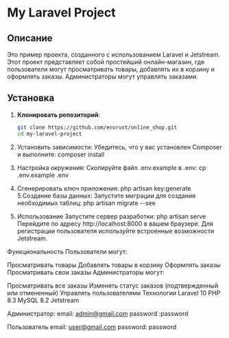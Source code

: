 # My Laravel Project

## Описание

Это пример проекта, созданного с использованием Laravel и Jetstream. Этот проект представляет собой простейший онлайн-магазин, где пользователи могут просматривать товары, добавлять их в корзину и оформлять заказы. Администраторы могут управлять заказами.

## Установка

1. **Клонировать репозиторий**:

   ```bash
   git clone https://github.com/enurust/online_shop.git
   cd my-laravel-project

2. Установить зависимости:
Убедитесь, что у вас установлен Composer и выполните:
composer install
3. Настройка окружения:
Скопируйте файл .env.example в .env:
    cp .env.example .env
4. Сгенерировать ключ приложения:
    php artisan key:generate
5.Создание базы данных:
Запустите миграции для создания необходимых таблиц:
    php artisan migrate --see
6. Использование
Запустите сервер разработки:
    php artisan serve
Перейдите по адресу http://localhost:8000 в вашем браузере.
Для регистрации пользователя используйте встроенные возможности Jetstream.

Функциональность
Пользователи могут:

Просматривать товары
Добавлять товары в корзину
Оформлять заказы
Просматривать свои заказы
Администраторы могут:

Просматривать все заказы
Изменять статус заказов (подтвержденный или отмененный)
Управлять пользователями
Технологии
Laravel 10
PHP 8.3
MySQL 8.2
Jetstream

Администратор:
email: admin@gmail.com
password :password

Пользователь
email: user@gmail.com
password: password
